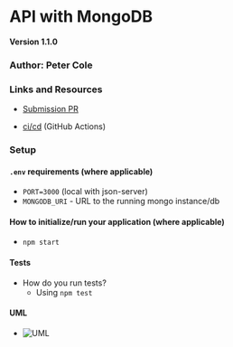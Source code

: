 <!-- # LAB - Class 09 -->
# API with MongoDB
__Version 1.1.0__

<!-- ## Project Name -->

### Author: Peter Cole

### Links and Resources

- [Submission PR]()
<!-- - [Swagger Docs]() -->
- [ci/cd](../master/.github/workflows/nodejs.yml) (GitHub Actions)
<!-- - [Back-end Server URL](http://xyz.com) (when applicable) -->
<!-- - [Front-end Application](http://xyz.com) (when applicable) -->

### Setup

#### `.env` requirements (where applicable)

- `PORT=3000` (local with json-server)
- `MONGODB_URI` - URL to the running mongo instance/db

#### How to initialize/run your application (where applicable)

- `npm start`

#### Tests

- How do you run tests?
  - Using `npm test`
<!-- - Any tests of note?
  - Functional server and category additions -->
<!-- - Describe any tests that you did not complete, skipped, etc
  - ... -->

#### UML
<!-- Link to an image of the UML for your application and response to events -->
- ![UML](../master/assets/api-mongo-UML.jpg)

<!-- TASK LIST FOR DAY 9 
Create an API server with the following features

Express server, connected to a mongo database
Morgan Logger
CORS Protection
Error Handling
2 Mongo Data Models: categories and products
Full set of generic CRUD routes which will work for any valid model, with an /api/v1 base
Routes should return the proper HTTP status codes based on the actual result of the operation
GET /api/v1/:model
Returns an object with 2 keys: count (number) and results (array of objects/records from the database)
GET /api/v1/:model/:id
Takes an ID as a route parameter
Returns a single object (the record from the database)
POST /api/v1/:model
Accepts a full record object to be added to the DB as the request body
Returns a single object (the record added to the database)
PUT /api/v1/:model/:id
Takes an ID as a route parameter
Accepts a full record, including id, to be updated as the request body
Returns a single object (the record as updated in the database)
DELETE /api/v1/:model/:id
Takes an ID as a route parameter
Returns undefined or null (the record is no longer in the database)
Implementation Requirements
Continue to use your Category and Product models
Put them in a models folder in your source tree along with the interface
Create a common router with handler functions
Handle the loading of any model dynamically
When a user requests, for example, /api/v1/categories, your app.get('/api/v1/:model') route handler should use the categories model
Create middleware using router.param on model that
Identifies a valid model in the route param
Finds the module
Requires and instantiates it
Makes that model available to the handler function so that you can still call, for example, model.create()
The app will now need to import and use this router instead of multiple routers as before
Note: Once you’ve DRY’d the routes out, the tests that you wrote should still work.
-->
